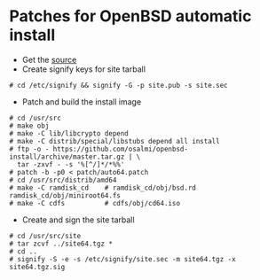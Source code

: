 # Patches for OpenBSD automatic install

* Get the [source](https://www.openbsd.org/anoncvs.html)
* Create signify keys for site tarball

```
# cd /etc/signify && signify -G -p site.pub -s site.sec
```
 
* Patch and build the install image

```
# cd /usr/src
# make obj
# make -C lib/libcrypto depend
# make -C distrib/special/libstubs depend all install
# ftp -o - https://github.com/osalmi/openbsd-install/archive/master.tar.gz | \
  tar -zxvf - -s '%[^/]*/*%%'
# patch -b -p0 < patch/auto64.patch
# cd /usr/src/distrib/amd64
# make -C ramdisk_cd    # ramdisk_cd/obj/bsd.rd ramdisk_cd/obj/miniroot64.fs
# make -C cdfs          # cdfs/obj/cd64.iso
```

* Create and sign the site tarball

```
# cd /usr/src/site
# tar zcvf ../site64.tgz *
# cd ..
# signify -S -e -s /etc/signify/site.sec -m site64.tgz -x site64.tgz.sig
```
